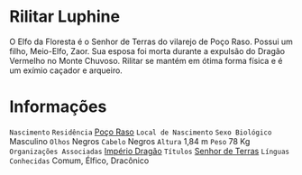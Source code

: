 <!-- TITLE: Rilitar Luphine -->
<!-- SUBTITLE: Senhor de Terras de Poço Raso -->

# Rilitar Luphine
O Elfo da Floresta é o Senhor de Terras do vilarejo de Poço Raso. Possui um filho, Meio-Elfo, Zaor. Sua esposa foi morta durante a expulsão do Dragão Vermelho no Monte Chuvoso. Rilitar se mantém em ótima forma física e é um exímio caçador e arqueiro.

# Informações
`Nascimento` 
`Residência` [Poço Raso](http://localhost/lugares/plano-material/drafeon/sudeste-de-drafeon/poco-raso-vilarejo#poco-raso)
`Local de Nascimento` 
`Sexo Biológico` Masculino
`Olhos` Negros 
`Cabelo` Negros
`Altura` 1,84 m
`Peso` 78 Kg
`Organizações Associadas` [Império Dragão](http://localhost/faccoes/imperio-dragao#imperio-dragao)
`Títulos` [Senhor de Terras](http://localhost/rankings-e-titulos/senhor-de-terras#senhor-de-terras)
`Línguas Conhecidas` Comum, Élfico, Dracônico


